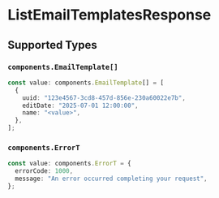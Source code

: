 # ListEmailTemplatesResponse


## Supported Types

### `components.EmailTemplate[]`

```typescript
const value: components.EmailTemplate[] = [
  {
    uuid: "123e4567-3cd8-457d-856e-230a60022e7b",
    editDate: "2025-07-01 12:00:00",
    name: "<value>",
  },
];
```

### `components.ErrorT`

```typescript
const value: components.ErrorT = {
  errorCode: 1000,
  message: "An error occurred completing your request",
};
```

